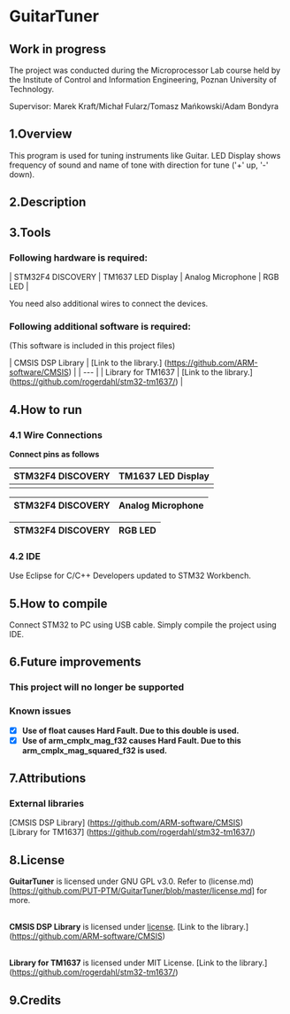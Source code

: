# GuitarTuner

## Work in progress

The project was conducted during the Microprocessor Lab course held by the Institute of Control and Information Engineering, Poznan University of Technology.

Supervisor: Marek Kraft/Michał Fularz/Tomasz Mańkowski/Adam Bondyra

## 1.Overview
This program is used for tuning instruments like Guitar. 
LED Display shows frequency of sound and name of tone with direction for tune ('+' up, '-' down).

## 2.Description

## 3.Tools
### Following hardware is required:

| STM32F4 DISCOVERY | TM1637 LED Display | Analog Microphone | RGB LED | <br/>

You need also additional wires to connect the devices.

### Following additional software is required:
(This software is included in this project files) <br/>

| CMSIS DSP Library | [Link to the library.] (https://github.com/ARM-software/CMSIS) |
| --- |
| Library for TM1637 | [Link to the library.] (https://github.com/rogerdahl/stm32-tm1637/) |

## 4.How to run
### 4.1 Wire Connections 
**Connect pins as follows**
<br/>

| STM32F4 DISCOVERY | TM1637 LED Display | 
| ----------------- | ------------------ |
|                   |                    |

| STM32F4 DISCOVERY | Analog Microphone |
| ----------------- | ------------------ |

| STM32F4 DISCOVERY | RGB LED |
| ----------------- | ------------------ |



### 4.2 IDE
Use Eclipse for C/C++ Developers updated to STM32 Workbench.

## 5.How to compile
Connect STM32 to PC using USB cable. Simply compile the project using IDE.

## 6.Future improvements
### This project will no longer be supported

### Known issues
- [x] **Use of float causes Hard Fault. Due to this double is used.**<br/>
- [x] **Use of arm_cmplx_mag_f32 causes Hard Fault. Due to this arm_cmplx_mag_squared_f32 is used.** <br/>

## 7.Attributions
### External libraries
[CMSIS DSP Library] (https://github.com/ARM-software/CMSIS) <br/>
[Library for TM1637] (https://github.com/rogerdahl/stm32-tm1637/) <br/>

## 8.License
**GuitarTuner** is licensed under GNU GPL v3.0. Refer to (license.md)[https://github.com/PUT-PTM/GuitarTuner/blob/master/license.md] for more. <br/><br/>

**CMSIS DSP Library** is licensed under [license](https://github.com/ARM-software/CMSIS/blob/master/CMSIS/DSP_Lib/license.txt).
[Link to the library.] (https://github.com/ARM-software/CMSIS) <br/><br/>

**Library for TM1637** is licensed under MIT License. 
[Link to the library.] (https://github.com/rogerdahl/stm32-tm1637/) <br/>

## 9.Credits


